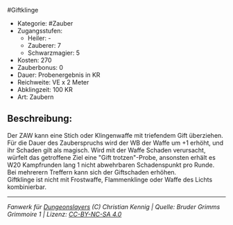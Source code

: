 #Giftklinge  
- Kategorie: #Zauber  
- Zugangsstufen:  
  - Heiler: -  
  - Zauberer: 7  
  - Schwarzmagier: 5  
- Kosten: 270  
- Zauberbonus: 0  
- Dauer: Probenergebnis in KR  
- Reichweite: VE x 2 Meter  
- Abklingzeit: 100 KR  
- Art: Zaubern     

## Beschreibung:
Der ZAW kann eine Stich oder Klingenwaffe mit triefendem Gift überziehen. Für die Dauer des Zauberspruchs wird der WB der Waffe um +1 erhöht, und ihr Schaden gilt als magisch. Wird mit der Waffe Schaden verursacht, würfelt das getroffene Ziel eine "Gift trotzen"-Probe, ansonsten erhält es W20 Kampfrunden lang 1 nicht abwehrbaren Schadenspunkt pro Runde.<br>Bei mehrerern Treffern kann sich der Giftschaden erhöhen.<br>Giftklinge ist nicht mit Frostwaffe, Flammenklinge oder Waffe des Lichts kombinierbar.


___
*Fanwerk für [Dungeonslayers](https://www.dungeonslayers.net/) (C) Christian Kennig | Quelle: Bruder Grimms Grimmoire 1 | Lizenz: [CC-BY-NC-SA 4.0](https://creativecommons.org/licenses/by-nc-sa/4.0/deed.de)*